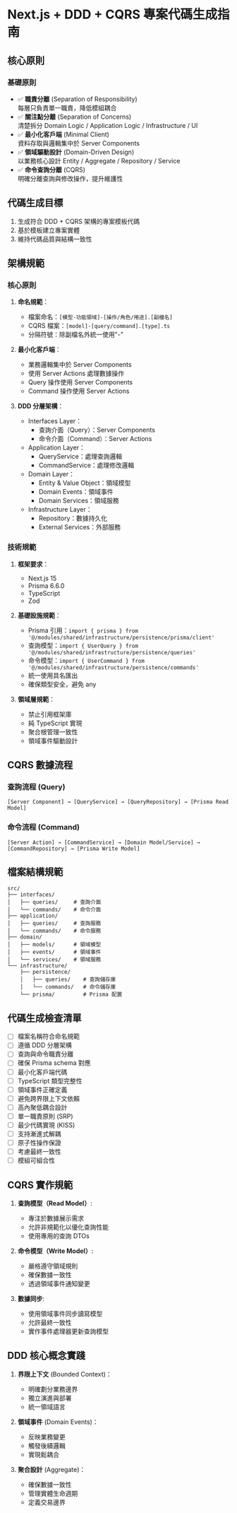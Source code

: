 # Next.js + DDD + CQRS 專案代碼生成指南

## 核心原則

### 基礎原則
- ✅ **職責分離** (Separation of Responsibility)  
  每層只負責單一職責，降低模組耦合
- ✅ **關注點分離** (Separation of Concerns)  
  清楚拆分 Domain Logic / Application Logic / Infrastructure / UI
- ✅ **最小化客戶端** (Minimal Client)  
  資料存取與邏輯集中於 Server Components
- ✅ **領域驅動設計** (Domain-Driven Design)  
  以業務核心設計 Entity / Aggregate / Repository / Service
- ✅ **命令查詢分離** (CQRS)  
  明確分離查詢與修改操作，提升維護性

## 代碼生成目標
1. 生成符合 DDD + CQRS 架構的專案模板代碼
2. 基於模板建立專案實體
3. 維持代碼品質與結構一致性

## 架構規範

### 核心原則
1. **命名規範**：
   - 檔案命名：`[模型-功能領域]-[操作/角色/用途].[副檔名]`
   - CQRS 檔案：`[model]-[query/command].[type].ts`
   - 分隔符號：除副檔名外統一使用"-"

2. **最小化客戶端**：
   - 業務邏輯集中於 Server Components
   - 使用 Server Actions 處理數據操作
   - Query 操作使用 Server Components
   - Command 操作使用 Server Actions

3. **DDD 分層架構**：
   - Interfaces Layer：
     - 查詢介面（Query）：Server Components
     - 命令介面（Command）：Server Actions
   - Application Layer：
     - QueryService：處理查詢邏輯
     - CommandService：處理修改邏輯
   - Domain Layer：
     - Entity & Value Object：領域模型
     - Domain Events：領域事件
     - Domain Services：領域服務
   - Infrastructure Layer：
     - Repository：數據持久化
     - External Services：外部服務

### 技術規範
1. **框架要求**：
   - Next.js 15
   - Prisma 6.6.0
   - TypeScript
   - Zod

2. **基礎設施規範**：
   - Prisma 引用：`import { prisma } from '@/modules/shared/infrastructure/persistence/prisma/client'`
   - 查詢模型：`import { UserQuery } from '@/modules/shared/infrastructure/persistence/queries'`
   - 命令模型：`import { UserCommand } from '@/modules/shared/infrastructure/persistence/commands'`
   - 統一使用具名匯出
   - 確保類型安全，避免 any

3. **領域層規範**：
   - 禁止引用框架庫
   - 純 TypeScript 實現
   - 聚合根管理一致性
   - 領域事件驅動設計

## CQRS 數據流程

### 查詢流程 (Query)
```
[Server Component] → [QueryService] → [QueryRepository] → [Prisma Read Model]
```

### 命令流程 (Command)
```
[Server Action] → [CommandService] → [Domain Model/Service] → [CommandRepository] → [Prisma Write Model]
```

## 檔案結構規範
```
src/
├── interfaces/
│   ├── queries/     # 查詢介面
│   └── commands/    # 命令介面
├── application/
│   ├── queries/     # 查詢服務
│   └── commands/    # 命令服務
├── domain/
│   ├── models/      # 領域模型
│   ├── events/      # 領域事件
│   └── services/    # 領域服務
└── infrastructure/
    ├── persistence/
    │   ├── queries/    # 查詢儲存庫
    │   └── commands/   # 命令儲存庫
    └── prisma/         # Prisma 配置
```

## 代碼生成檢查清單
- [ ] 檔案名稱符合命名規範
- [ ] 遵循 DDD 分層架構
- [ ] 查詢與命令職責分離
- [ ] 確保 Prisma schema 對應
- [ ] 最小化客戶端代碼
- [ ] TypeScript 類型完整性
- [ ] 領域事件正確定義
- [ ] 避免跨界限上下文依賴
- [ ] 高內聚低耦合設計
- [ ] 單一職責原則 (SRP)
- [ ] 最少代碼實現 (KISS)
- [ ] 支持漸進式解耦
- [ ] 原子性操作保證
- [ ] 考慮最終一致性
- [ ] 模組可組合性

## CQRS 實作規範
1. **查詢模型（Read Model）**:
   - 專注於數據展示需求
   - 允許非規範化以優化查詢性能
   - 使用專用的查詢 DTOs

2. **命令模型（Write Model）**:
   - 嚴格遵守領域規則
   - 確保數據一致性
   - 透過領域事件通知變更

3. **數據同步**:
   - 使用領域事件同步讀寫模型
   - 允許最終一致性
   - 實作事件處理器更新查詢模型

## DDD 核心概念實踐
1. **界限上下文** (Bounded Context)：
   - 明確劃分業務邊界
   - 獨立演進與部署
   - 統一領域語言

2. **領域事件** (Domain Events)：
   - 反映業務變更
   - 觸發後續邏輯
   - 實現鬆耦合

3. **聚合設計** (Aggregate)：
   - 確保數據一致性
   - 管理實體生命週期
   - 定義交易邊界

